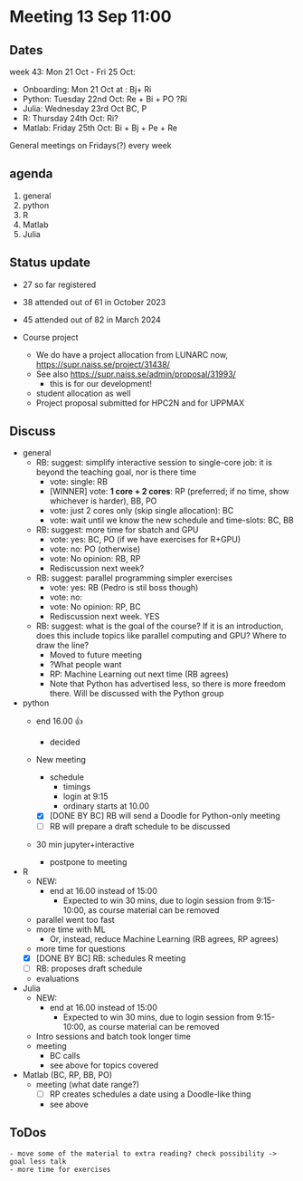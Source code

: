# Meeting 13 Sep 11:00

## Dates

week 43: Mon 21 Oct - Fri 25 Oct:

- Onboarding: Mon 21 Oct at : Bj+ Ri
- Python: Tuesday 22nd Oct: Re + Bi + PO ?Ri
- Julia: Wednesday 23rd Oct BC, P
- R: Thursday 24th Oct: Ri?
- Matlab: Friday 25th Oct: Bi + Bj + Pe + Re

General meetings on Fridays(?) every week

## agenda
   1. general
   2. python
   3. R
   4. Matlab
   5. Julia

## Status update
- 27 so far registered

- 38 attended out of 61 in October 2023
- 45 attended out of 82 in March 2024
- Course project
    - We do have a project allocation from LUNARC now,
      https://supr.naiss.se/project/31438/
    - See also https://supr.naiss.se/admin/proposal/31993/
        - this is for our development!
    - student allocation as well
    - Project proposal submitted for HPC2N and for UPPMAX

## Discuss
- general
    - RB: suggest: simplify interactive session to single-core job: it is beyond the teaching goal, nor is there time
        - vote: single: RB
        - [WINNER] vote: **1 core + 2 cores**: RP (preferred; if no time, show whichever is harder), BB, PO
        - vote: just 2 cores only (skip single allocation): BC
        - vote: wait until we know the new schedule and time-slots: BC, BB
    - RB: suggest: more time for sbatch and GPU
        - vote: yes: BC, PO (if we have exercises for R+GPU)
        - vote: no: PO (otherwise)
        - vote: No opinion: RB, RP
        - Rediscussion next week?
    - RB: suggest: parallel programming simpler exercises
        - vote: yes: RB (Pedro is stil boss though)
        - vote: no:
        - vote: No opinion: RP, BC
        - Rediscussion next week. YES
    - RB: suggest: what is the goal of the course? If it is an introduction, does this include topics like parallel computing and GPU? Where to draw the line?
        - Moved to future meeting
        - ?What people want
        - RP: Machine Learning out next time (RB agrees)
        - Note that Python has advertised less, so there is more freedom there. Will be discussed with the Python group
- python
    - end 16.00 :+1:
        -  decided

    - New meeting
        - schedule
            - timings
            - login at 9:15
            - ordinary starts at 10.00
        - [x] [DONE BY BC] RB will send a Doodle for Python-only meeting
        - [ ] RB will prepare a draft schedule to be discussed
    - 30 min jupyter+interactive
        - postpone to meeting
- R
    - NEW:
        - end at 16.00 instead of 15:00
            - Expected to win 30 mins, due to login session from 9:15-10:00, as course material can be removed
    - parallel went too fast
    - more time with ML
        - Or, instead, reduce Machine Learning (RB agrees, RP agrees)
    - more time for questions
    - [x] [DONE BY BC] RB: schedules R meeting
    - [ ] RB: proposes draft schedule
    - evaluations
- Julia
    - NEW:
        - end at 16.00 instead of 15:00
            - Expected to win 30 mins, due to login session from 9:15-10:00, as course material can be removed
    - Intro sessions and batch took longer time
    - meeting
        - BC calls
        - see above for topics covered
- Matlab (BC, RP, BB, PO)
    - meeting (what date range?)
        - [ ] RP creates schedules a date using a Doodle-like thing
        - see above

## ToDos
    - move some of the material to extra reading? check possibility -> goal less talk
    - more time for exercises

